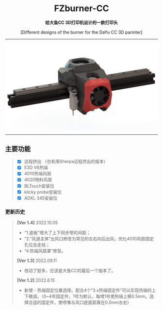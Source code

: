 <h1 align="center">FZburner-CC</h1>

**<p align="center">给大鱼CC 3D打印机设计的一款打印头**
<p align="center">[Different designs of the burner for the DaYu CC 3D parinter]

 ---
 
![FZburner-CC](Images-效果图/FZburner-CC.png)
 
 ---
  
## 主要功能
> - [x] 远程挤出 （也有用Sherpa近程挤出的版本）
> - [x] E3D V6热端
> - [x] 4010热端风扇
> - [x] 4020物料风扇
> - [x] BLTouch安装位
> - [x] klicky probe安装位
> - [x] ADXL 345安装位

### 更新历史
> **[Ver 1.4]** 2022.10.05
> - “1.底板”增大了上下同步带的间距；
> - “2."风道主体”出风口修改为常见的左右向后出风，优化4010风扇固定孔位及走线；
> - “4.热端风扇罩”修型。
>   
> **[Ver 1.3]** 2022.09.11
> - 改动了挺多，应该是大鱼CC的最后一个版本了。
>   
> **[Ver 1.2]** 2022.6.15
> - 新增 - 热端固定位置选择。配合4个“3.x热端固定件”可以实现热端的上下微调。（0~4号固定件，1号为默认，每增1号使热端上移0.5mm。选择合适的固定件，使喷嘴与风口底面距离在0.5mm左右）
